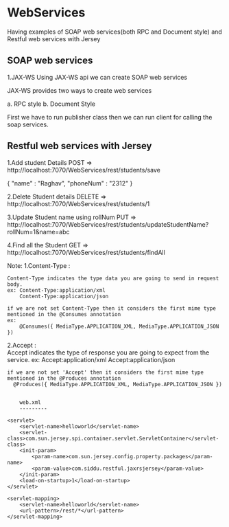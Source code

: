 # WebServices
Having examples of SOAP web services(both RPC and Document style) and Restful web services with Jersey

SOAP web services 
--------------------
1.JAX-WS
  Using JAX-WS api we can create SOAP web services
  
  JAX-WS provides two ways to create web services
 
  a. RPC style
  b. Document Style
  
 First we have to run publisher class then we can run client for calling the soap services. 



  
  
Restful web services with Jersey
---------------------------------

1.Add student Details
POST => http://localhost:7070/WebServices/rest/students/save

{
"name" : "Raghav",
"phoneNum" : "2312"
}


2.Delete Student details
DELETE => http://localhost:7070/WebServices/rest/students/1

3.Update Student name using rollNum
PUT => http://localhost:7070/WebServices/rest/students/updateStudentName?rollNum=1&name=abc


4.Find all the Student
GET => http://localhost:7070/WebServices/rest/students/findAll



Note:
1.Content-Type :
  	
  	Content-Type indicates the type data you are going to send in request body.
 	ex: Content-Type:application/xml
 		Content-Type:application/json
 		
 	if we are not set Content-Type then it considers the first mime type mentioned in the @Consumes annotation
 	ex:
 		@Consumes({ MediaType.APPLICATION_XML, MediaType.APPLICATION_JSON })
 		
 	
2.Accept :	
	  Accept indicates  the type of response you are going to expect from the service.
	  ex: Accept:application/xml
	  	  Accept:application/json
	  	  
	if we are not set 'Accept' then it considers the first mime type mentioned in the @Produces annotation  	    
	  @Produces({ MediaType.APPLICATION_XML, MediaType.APPLICATION_JSON })
	  

		web.xml
		---------
		
	<servlet>
		<servlet-name>helloworld</servlet-name>
		<servlet-class>com.sun.jersey.spi.container.servlet.ServletContainer</servlet-class>
		<init-param>
			<param-name>com.sun.jersey.config.property.packages</param-name>
			<param-value>com.siddu.restful.jaxrsjersey</param-value>
		</init-param>
		<load-on-startup>1</load-on-startup>
	</servlet>
 
	<servlet-mapping>
		<servlet-name>helloworld</servlet-name>
		<url-pattern>/rest/*</url-pattern>
	</servlet-mapping>

